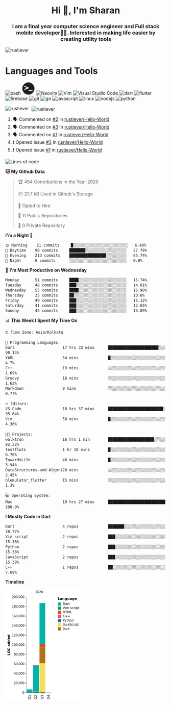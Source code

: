 <h1 align="center">Hi 👋, I'm Sharan</h1>
<h3 align="center">I am a final year computer science engineer and Full stack mobile developer👨‍💻. Interested in making life easier by creating utility tools</h3>


<p align="left"> <img src="https://komarev.com/ghpvc/?username=rustiever" alt="rustiever" /> </p>

<!-- * 🔭 I’m currently working on [Bridge](https://github.com/rustiever/bridge)

* 🌱 I’m currently learning **Flutter, Golang**

* 📫 How to reach me **sharanneeded@gmail.com**

* ⚡ Available for Freelance projects/internship opportunities. -->

# Languages and Tools

<p align="left">

  <img src="https://www.vectorlogo.zone/logos/gnu_bash/gnu_bash-icon.svg" alt="bash" width="40" height="40"/>

  <img src="https://raw.githubusercontent.com/github/explore/d92924b1d925bb134e308bd29c9de6c302ed3beb/topics/terminal/terminal.png" alt="Terminal" width="40" height="40"/> 

  <img src="https://www.vectorlogo.zone/logos/neovimio/neovimio-icon.svg" alt="Neovim" width="40" height="40"/> 
  
  <img src="https://www.vectorlogo.zone/logos/vim/vim-icon.svg" alt="Vim" width="40" height="40"/> 

  <img src="https://www.vectorlogo.zone/logos/visualstudio_code/visualstudio_code-icon.svg" alt="Visual Studio Code" width="40" height="40"/> 

  <img src="https://www.vectorlogo.zone/logos/dartlang/dartlang-icon.svg" alt="dart" width="40" height="40"/>

  <img src="https://www.vectorlogo.zone/logos/flutterio/flutterio-icon.svg" alt="flutter" width="40" height="40"/> 
  
  <img src="https://www.vectorlogo.zone/logos/firebase/firebase-icon.svg" alt="firebase" width="40" height="40"/>

  <img src="https://www.vectorlogo.zone/logos/git-scm/git-scm-icon.svg" alt="git" width="40" height="40"/> 

  <img src="https://devicons.github.io/devicon/devicon.git/icons/go/go-original.svg" alt="go" width="40" height="40"/>

  <img src="https://devicons.github.io/devicon/devicon.git/icons/javascript/javascript-original.svg" alt="javascript" width="40" height="40"/>
  
  <img src="https://devicons.github.io/devicon/devicon.git/icons/linux/linux-original.svg" alt="linux" width="40" height="40"/> 

  <img src="https://devicons.github.io/devicon/devicon.git/icons/nodejs/nodejs-original-wordmark.svg" alt="nodejs" width="40" height="40"/>

  <img src="https://devicons.github.io/devicon/devicon.git/icons/python/python-original.svg" alt="python" width="40" height="40"/>
  </p>
  <p> <img align="left" src="https://github-readme-stats.vercel.app/api/top-langs/?username=rustiever&layout=compact&hide=html" alt="rustiever" /></p>

  <p>&nbsp; <img align="center" src="https://github-readme-stats.vercel.app/api?username=rustiever&show_icons=true" alt="rustiever" /></p>

<!--START_SECTION:activity-->
1. 🗣 Commented on [#2](https://github.com/rustiever/Hello-World/issues/2) in [rustiever/Hello-World](https://github.com/rustiever/Hello-World)
2. 🗣 Commented on [#3](https://github.com/rustiever/Hello-World/issues/3) in [rustiever/Hello-World](https://github.com/rustiever/Hello-World)
3. 🗣 Commented on [#1](https://github.com/rustiever/Hello-World/issues/1) in [rustiever/Hello-World](https://github.com/rustiever/Hello-World)
4. ❗️ Opened issue [#3](https://github.com/rustiever/Hello-World/issues/3) in [rustiever/Hello-World](https://github.com/rustiever/Hello-World)
5. ❗️ Opened issue [#1](https://github.com/rustiever/Hello-World/issues/1) in [rustiever/Hello-World](https://github.com/rustiever/Hello-World)
<!--END_SECTION:activity-->

<!--START_SECTION:waka-->
![Lines of code](https://img.shields.io/badge/From%20Hello%20World%20I%27ve%20Written-6.7%20million%20lines%20of%20code-blue)

**🐱 My Github Data** 

> 🏆 454 Contributions in the Year 2020
 > 
> 📦 21.7 kB Used in Github's Storage 
 > 
> 💼 Opted to Hire
 > 
> 📜 11 Public Repositories
 > 
> 🔑 0 Private Repository 
 > 
**I'm a Night 🦉** 

```text
🌞 Morning    21 commits     █░░░░░░░░░░░░░░░░░░░░░░░░   6.48% 
🌆 Daytime    90 commits     ███████░░░░░░░░░░░░░░░░░░   27.78% 
🌃 Evening    213 commits    ████████████████░░░░░░░░░   65.74% 
🌙 Night      0 commits      ░░░░░░░░░░░░░░░░░░░░░░░░░   0.0%

```
📅 **I'm Most Productive on Wednesday** 

```text
Monday       51 commits     ████░░░░░░░░░░░░░░░░░░░░░   15.74% 
Tuesday      48 commits     ███░░░░░░░░░░░░░░░░░░░░░░   14.81% 
Wednesday    55 commits     ████░░░░░░░░░░░░░░░░░░░░░   16.98% 
Thursday     35 commits     ██░░░░░░░░░░░░░░░░░░░░░░░   10.8% 
Friday       49 commits     ███░░░░░░░░░░░░░░░░░░░░░░   15.12% 
Saturday     41 commits     ███░░░░░░░░░░░░░░░░░░░░░░   12.65% 
Sunday       45 commits     ███░░░░░░░░░░░░░░░░░░░░░░   13.89%

```


📊 **This Week I Spent My Time On** 

```text
⌚︎ Time Zone: Asia/Kolkata

💬 Programming Languages: 
Dart                     17 hrs 32 mins      ██████████████████████░░░   90.14% 
YAML                     54 mins             █░░░░░░░░░░░░░░░░░░░░░░░░   4.7% 
C++                      19 mins             ░░░░░░░░░░░░░░░░░░░░░░░░░   1.69% 
Groovy                   18 mins             ░░░░░░░░░░░░░░░░░░░░░░░░░   1.62% 
Markdown                 9 mins              ░░░░░░░░░░░░░░░░░░░░░░░░░   0.77%

🔥 Editors: 
VS Code                  18 hrs 37 mins      ████████████████████████░   95.64% 
Vim                      50 mins             █░░░░░░░░░░░░░░░░░░░░░░░░   4.36%

🐱‍💻 Projects: 
walktron                 16 hrs 1 min        ████████████████████░░░░░   82.32% 
testfluts                1 hr 18 mins        █░░░░░░░░░░░░░░░░░░░░░░░░   6.76% 
TowardsLife              46 mins             █░░░░░░░░░░░░░░░░░░░░░░░░   3.94% 
DataStructures-and-Algori28 mins             ░░░░░░░░░░░░░░░░░░░░░░░░░   2.45% 
blemulator_flutter       15 mins             ░░░░░░░░░░░░░░░░░░░░░░░░░   1.3%

💻 Operating System: 
Mac                      19 hrs 27 mins      █████████████████████████   100.0%

```

**I Mostly Code in Dart** 

```text
Dart                     4 repos             ███████░░░░░░░░░░░░░░░░░░   30.77% 
Vim script               2 repos             ███░░░░░░░░░░░░░░░░░░░░░░   15.38% 
Python                   2 repos             ███░░░░░░░░░░░░░░░░░░░░░░   15.38% 
JavaScript               2 repos             ███░░░░░░░░░░░░░░░░░░░░░░   15.38% 
C++                      1 repos             ██░░░░░░░░░░░░░░░░░░░░░░░   7.69%

```


**Timeline**

![Chart not found](https://github.com/rustiever/rustiever/blob/master/charts/bar_graph.png) 


<!--END_SECTION:waka-->